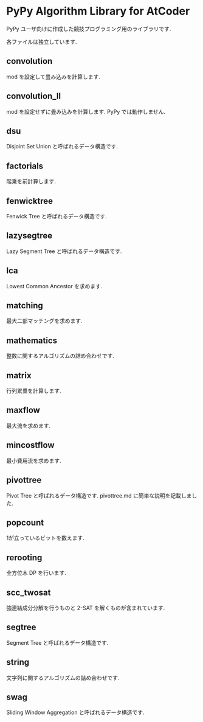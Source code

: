 # PyPy Algorithm Library for AtCoder
PyPy ユーザ向けに作成した競技プログラミング用のライブラリです.

各ファイルは独立しています.

## convolution
mod を設定して畳み込みを計算します.

## convolution_ll
mod を設定せずに畳み込みを計算します. PyPy では動作しません.

## dsu
Disjoint Set Union と呼ばれるデータ構造です.

## factorials
階乗を前計算します.

## fenwicktree
Fenwick Tree と呼ばれるデータ構造です.

## lazysegtree
Lazy Segment Tree と呼ばれるデータ構造です.

## lca
Lowest Common Ancestor を求めます.

## matching
最大二部マッチングを求めます.

## mathematics
整数に関するアルゴリズムの詰め合わせです.

## matrix
行列累乗を計算します.

## maxflow
最大流を求めます.

## mincostflow
最小費用流を求めます.

## pivottree
Pivot Tree と呼ばれるデータ構造です. pivottree.md に簡単な説明を記載しました.

## popcount
1が立っているビットを数えます.

## rerooting
全方位木 DP を行います.

## scc_twosat
強連結成分分解を行うものと 2-SAT を解くものが含まれています.

## segtree
Segment Tree と呼ばれるデータ構造です.

## string
文字列に関するアルゴリズムの詰め合わせです.

## swag
Sliding Window Aggregation と呼ばれるデータ構造です.
